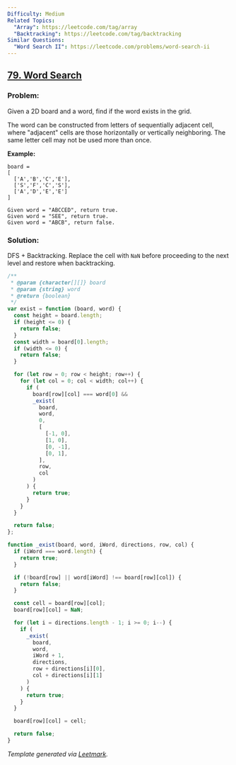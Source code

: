 ```yaml
---
Difficulty: Medium
Related Topics:
  "Array": https://leetcode.com/tag/array
  "Backtracking": https://leetcode.com/tag/backtracking
Similar Questions:
  "Word Search II": https://leetcode.com/problems/word-search-ii
---
```


## [79. Word Search](https://leetcode.com/problems/word-search/description/)

### Problem:

Given a 2D board and a word, find if the word exists in the grid.

The word can be constructed from letters of sequentially adjacent cell, where "adjacent" cells are those horizontally or vertically neighboring. The same letter cell may not be used more than once.

**Example:**

```
board =
[
  ['A','B','C','E'],
  ['S','F','C','S'],
  ['A','D','E','E']
]

Given word = "ABCCED", return true.
Given word = "SEE", return true.
Given word = "ABCB", return false.
```

### Solution:

DFS + Backtracking. Replace the cell with `NaN` before proceeding to the next level and restore when backtracking.

```javascript
/**
 * @param {character[][]} board
 * @param {string} word
 * @return {boolean}
 */
var exist = function (board, word) {
  const height = board.length;
  if (height <= 0) {
    return false;
  }
  const width = board[0].length;
  if (width <= 0) {
    return false;
  }

  for (let row = 0; row < height; row++) {
    for (let col = 0; col < width; col++) {
      if (
        board[row][col] === word[0] &&
        _exist(
          board,
          word,
          0,
          [
            [-1, 0],
            [1, 0],
            [0, -1],
            [0, 1],
          ],
          row,
          col
        )
      ) {
        return true;
      }
    }
  }

  return false;
};

function _exist(board, word, iWord, directions, row, col) {
  if (iWord === word.length) {
    return true;
  }

  if (!board[row] || word[iWord] !== board[row][col]) {
    return false;
  }

  const cell = board[row][col];
  board[row][col] = NaN;

  for (let i = directions.length - 1; i >= 0; i--) {
    if (
      _exist(
        board,
        word,
        iWord + 1,
        directions,
        row + directions[i][0],
        col + directions[i][1]
      )
    ) {
      return true;
    }
  }

  board[row][col] = cell;

  return false;
}
```

_Template generated via [Leetmark](https://github.com/crimx/crx-leetmark)._
